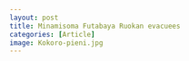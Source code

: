 ```yaml
---
layout: post
title: Minamisoma Futabaya Ruokan evacuees
categories: [Article]
image: Kokoro-pieni.jpg
---
```

